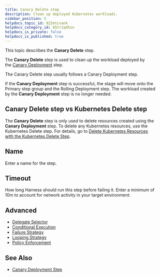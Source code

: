 ```yaml
---
title: Canary Delete step
description: Clean up deployed Kubernetes workloads.
sidebar_position: 5
helpdocs_topic_id: 922mtcvank
helpdocs_category_id: 85tr1q4hin
helpdocs_is_private: false
helpdocs_is_published: true
---
```


This topic describes the **Canary Delete** step.

The **Canary Delete** step is used to clean up the workload deployed by the [Canary Deployment](/docs/continuous-delivery/deploy-srv-diff-platforms/kubernetes/cd-k8s-ref/canary-deployment-step) step.

The Canary Delete step usually follows a Canary Deployment step.

If the **Canary Deployment** step is successful, the stage will move onto the Primary step group and the Rolling Deployment step. The workload created by the **Canary Deployment** step is no longer needed.

## Canary Delete step vs Kubernetes Delete step

The **Canary Delete** step is only used to delete resources created using the **Canary Deployment** step. To delete any Kubernetes resources, use the Kubernetes Delete step. For details, go to [Delete Kubernetes Resources with the Kubernetes Delete Step](/docs/continuous-delivery/deploy-srv-diff-platforms/kubernetes/kubernetes-executions/delete-kubernetes-resources).

## Name

Enter a name for the step.

## Timeout

How long Harness should run this step before failing it. Enter a minimum of 10m to account for network activity in your target environment.

## Advanced

* [Delegate Selector](/docs/platform/delegates/manage-delegates/select-delegates-with-selectors)
* [Conditional Execution](/docs/platform/pipelines/w_pipeline-steps-reference/step-skip-condition-settings)
* [Failure Strategy](/docs/platform/pipelines/w_pipeline-steps-reference/step-failure-strategy-settings)
* [Looping Strategy](/docs/platform/pipelines/looping-strategies/looping-strategies-matrix-repeat-and-parallelism)
* [Policy Enforcement](/docs/platform/governance/Policy-as-code/harness-governance-overview)

## See Also

* [Canary Deployment Step](/docs/continuous-delivery/deploy-srv-diff-platforms/kubernetes/cd-k8s-ref/canary-deployment-step)

